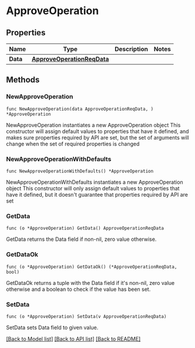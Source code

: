# ApproveOperation

## Properties

Name | Type | Description | Notes
------------ | ------------- | ------------- | -------------
**Data** | [**ApproveOperationReqData**](ApproveOperationReqData.md) |  | 

## Methods

### NewApproveOperation

`func NewApproveOperation(data ApproveOperationReqData, ) *ApproveOperation`

NewApproveOperation instantiates a new ApproveOperation object
This constructor will assign default values to properties that have it defined,
and makes sure properties required by API are set, but the set of arguments
will change when the set of required properties is changed

### NewApproveOperationWithDefaults

`func NewApproveOperationWithDefaults() *ApproveOperation`

NewApproveOperationWithDefaults instantiates a new ApproveOperation object
This constructor will only assign default values to properties that have it defined,
but it doesn't guarantee that properties required by API are set

### GetData

`func (o *ApproveOperation) GetData() ApproveOperationReqData`

GetData returns the Data field if non-nil, zero value otherwise.

### GetDataOk

`func (o *ApproveOperation) GetDataOk() (*ApproveOperationReqData, bool)`

GetDataOk returns a tuple with the Data field if it's non-nil, zero value otherwise
and a boolean to check if the value has been set.

### SetData

`func (o *ApproveOperation) SetData(v ApproveOperationReqData)`

SetData sets Data field to given value.



[[Back to Model list]](../README.md#documentation-for-models) [[Back to API list]](../README.md#documentation-for-api-endpoints) [[Back to README]](../README.md)


